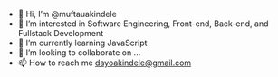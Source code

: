 - 👋 Hi, I’m @muftauakindele
- 👀 I’m interested in Software Engineering, Front-end, Back-end, and Fullstack Development
- 🌱 I’m currently learning JavaScript
- 💞️ I’m looking to collaborate on ...
- 📫 How to reach me dayoakindele@gmail.com

<!---
muftauakindele/muftauakindele is a ✨ special ✨ repository because its `README.md` (this file) appears on your GitHub profile.
You can click the Preview link to take a look at your changes.
--->
